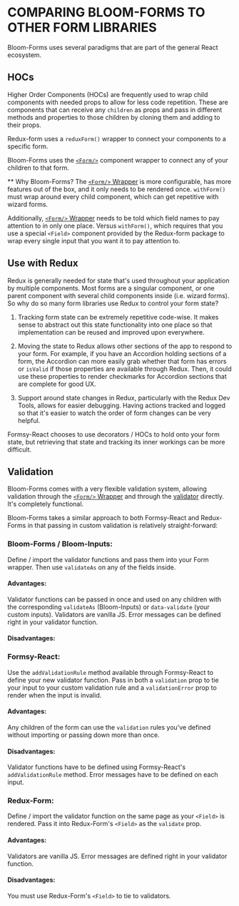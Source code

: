 # COMPARING BLOOM-FORMS TO OTHER FORM LIBRARIES

Bloom-Forms uses several paradigms that are part of the general React ecosystem.

## HOCs
Higher Order Components (HOCs) are frequently used to wrap child components with needed props to allow for less code repetition. These are components that can receive any `children` as props and pass in different methods and properties to those children by cloning them and adding to their props.

Redux-form uses a `reduxForm()` wrapper to connect your components to a specific form.

Bloom-Forms uses the [`<Form/>`](https://github.com/vineyard-bloom/bloom-forms/blob/master/docs/form.md) component wrapper to connect any of your children to that form.

** Why Bloom-Forms?
The [`<Form/>` Wrapper](https://github.com/vineyard-bloom/bloom-forms/blob/master/docs/form.md) is more configurable, has more features out of the box, and it only needs to be rendered once. `withForm()` must wrap around every child component, which can get repetitive with wizard forms.

Additionally, [`<Form/>` Wrapper](https://github.com/vineyard-bloom/bloom-forms/blob/master/docs/form.md) needs to be told which field names to pay attention to in only one place. Versus `withForm()`, which requires that you use a special `<Field>` component provided by the Redux-form package to wrap every single input that you want it to pay attention to.

## Use with Redux
Redux is generally needed for state that's used throughout your application by multiple components. Most forms are a singular component, or one parent component with several child components inside (i.e. wizard forms). So why do so many form libraries use Redux to control your form state?

1. Tracking form state can be extremely repetitive code-wise. It makes sense to abstract out this state functionality into one place so that implementation can be reused and improved upon everywhere.

2. Moving the state to Redux allows other sections of the app to respond to your form. For example, if you have an Accordion holding sections of a form, the Accordion can more easily grab whether that form has errors or `isValid` if those properties are available through Redux. Then, it could use these properties to render checkmarks for Accordion sections that are complete for good UX.

3. Support around state changes in Redux, particularly with the Redux Dev Tools, allows for easier debugging. Having actions tracked and logged so that it's easier to watch the order of form changes can be very helpful.

Formsy-React chooses to use decorators / HOCs to hold onto your form state, but retrieving that state and tracking its inner workings can be more difficult.

## Validation

Bloom-Forms comes with a very flexible validation system, allowing validation through the [`<Form/>` Wrapper](https://github.com/vineyard-bloom/bloom-forms/blob/master/docs/form.md) and through the [validator](https://github.com/vineyard-bloom/bloom-forms/blob/master/docs/validate-as-options.md) directly. It's completely functional.

Bloom-Forms takes a similar approach to both Formsy-React and Redux-Forms in that passing in custom validation is relatively straight-forward:

### Bloom-Forms / Bloom-Inputs:
Define / import the validator functions and pass them into your Form wrapper. Then use `validateAs` on any of the fields inside.
#### Advantages:
Validator functions can be passed in once and used on any children with the corresponding `validateAs` (Bloom-Inputs) or `data-validate` (your custom inputs). Validators are vanilla JS. Error messages can be defined right in your validator function.
#### Disadvantages:


### Formsy-React:
Use the `addValidationRule` method available through Formsy-React to define your new validator function. Pass in both a `validation` prop to tie your input to your custom validation rule and a `validationError` prop to render when the input is invalid.
#### Advantages:
Any children of the form can use the `validation` rules you've defined without importing or passing down more than once.
#### Disadvantages:
Validator functions have to be defined using Formsy-React's `addValidationRule` method. Error messages have to be defined on each input.

### Redux-Form:
Define / import the validator function on the same page as your `<Field>` is rendered. Pass it into Redux-Form's `<Field>` as the `validate` prop.
#### Advantages:
Validators are vanilla JS. Error messages are defined right in your validator function.
#### Disadvantages:
You must use Redux-Form's `<Field>` to tie to validators.
